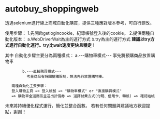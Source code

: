 # autobuy_shoppingweb

透過selenium進行線上商城自動化購買，提供三種應對版本參考，可自行饌改。


使用步驟：
1.先開啟getlogincookie，紀錄帳號登入後的cookie。
2.提供兩種自動化版本：
  a.WebDriverWait為主的運行方式
  b.try為主的運行方式
  ****建議以try方式進行自動化運行。try比wait速度更快且穩定！****
  
  其中 自動化步驟主要分為兩種模式：
            a.---購物車模式---
              事先將預購商品放置購物車
       
            b.---直接購買模式---
              考量商品有時間搶購限制，無法先行放置購物車。
       
       兩種自動化主要步驟：
       登入購物主頁 => 登入帳號 => "購物車模式" or "直接購買模式"
       => 購物車全選商品並送出折價券 => 選擇付費方式(付現、信用卡、轉帳) => 確認結帳
       

未來將持續優化程式運行，簡化並整合函數。
若有任何問題與建議地方歡迎提點，謝謝！
